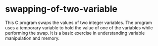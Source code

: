 # swapping-of-two-variable
This C program swaps the values of two integer variables. The program uses a temporary variable to hold the value of one of the variables while performing the swap. It is a basic exercise in understanding variable manipulation and memory.
